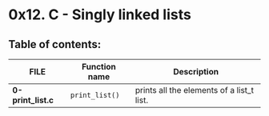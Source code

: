 # 0x12. C - Singly linked lists

## Table of contents:

|        FILE        | Function name  |                Description                |
| ------------------ | -------------- | ----------------------------------------- |
| **0-print_list.c** | `print_list()` | prints all the elements of a list_t list. |

